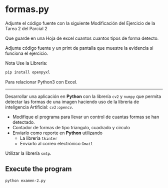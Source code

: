 # formas.py

Adjunte el código fuente con la siguiente Modificación del Ejercicio de la Tarea 2 del Parcial 2

Que guarde en una Hoja de excel cuantos cuantos tipos de forma detecto. 

Adjunte código fuente y un print de pantalla que muestre la evidencia si funciona el ejercicio.

Nota Use la Libreria:

```sh
pip install openpyxl
```

Para relacionar Python3 con Excel.

---

Desarrollar una aplicación en **Python** con la librería `cv2` y `numpy` que permita detectar las formas de una imagen haciendo uso de la librería de inteligencia Artificial: `cv2:opencv`.

- Modifique el programa para llevar un control de cuantas formas se han detectado.
- Contador de formas de tipo triangulo, cuadrado y circulo
- Enviarlo como reporte en **Python** utilizando
  - La librería `tkinter`
  - Enviarlo al correo electrónico `Gmail`

Utilizar la librería `smtp`.

## Execute the program

```bash
python examen-2.py
```
